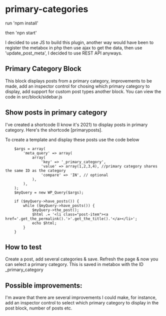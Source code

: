 # primary-categories
 
run 'npm install'

then 'npn start'

I decided to use JS to build this plugin, another way would have been to register the metabox in php then use ajax to get the data, then use 'update_post_meta', I decided to use REST API anyways.

## Primary Category Block
This block displays posts from a primary category, improvements to be made, add an inspector control for chosing which primary category to display, add support for custom post types another block.
You can view the code in src/block/sidebar.js

## Show posts in primary category
I've created a shortcode (I know it's 2021) to display posts in primary category. Here's the shortcode [primaryposts].

To create a template and display these posts use the code below

		$args = array(
			'meta_query' => array(
				array(
					'key' => '_primary_category',
					'value' => array(1,2,3,4), //primary category shares the same ID as the category
					'compare' => 'IN', // optional
				),
			),
		);
		$myQuery = new WP_Query($args);

		if ($myQuery->have_posts()) {
			while ($myQuery->have_posts()) {
				$myQuery->the_post();
				$html .= '<li class="post-item"><a href='.get_the_permalink().'>'.get_the_title().'</a></li>';
				echo $html;
			}
		}

## How to test
Create a post, add several categories & save.
Refresh the page & now you can select a primary category.
This is saved in metabox with the ID _primary_category

## Possible improvements:
I'm aware that there are several improvements I could make, for instance, add an inspector control to select which primary category to display in the post block, number of posts etc.

